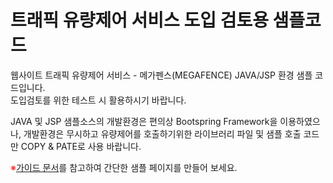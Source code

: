 # 트래픽 유량제어 서비스 도입 검토용 샘플코드
<p>웹사이트 트래픽 유량제어 서비스 - 메가펜스(MEGAFENCE) JAVA/JSP 환경 샘플 코드입니다.<br/>도입검토를 위한 테스트 시 활용하시기 바랍니다. </p>
<p>JAVA 및 JSP 샘플소스의 개발환경은 편의상 Bootspring Framework을 이용하였으나, 개발환경은 무시하고 유량제어를 호출하기위한 라이브러리 파일 및 샘플 호출 코드만 COPY & PATE로 사용 바랍니다.</p>
<p><span style="color:red;">※</span><a href='https://drive.google.com/file/d/10I2NK-ThqFS5d0o1vyDXVhPLTxml89P_/view?usp=sharing'>가이드 문서</a>를 참고하여 간단한 샘플 페이지를 만들어 보세요.</p>
